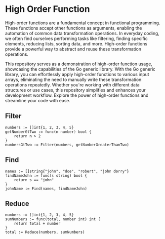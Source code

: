 # High Order Function

High-order functions are a fundamental concept in functional programming. These functions accept other functions as arguments, enabling the automation of common data transformation operations. In everyday coding, we often find ourselves performing tasks like filtering, finding specific elements, reducing lists, sorting data, and more. High-order functions provide a powerful way to abstract and reuse these transformation operations.

This repository serves as a demonstration of high-order function usage, showcasing the capabilities of the Go generic library. With the Go generic library, you can effortlessly apply high-order functions to various input arrays, eliminating the need to manually write these transformation operations repeatedly. Whether you're working with different data structures or use cases, this repository simplifies and enhances your development workflow. Explore the power of high-order functions and streamline your code with ease.

## Filter

```
numbers := []int{1, 2, 3, 4, 5}
getNumberGtTwo := func(n number) bool {
    return n > 2
}
numbersGtTwo := Filter(numbers, getNumberGreaterThanTwo)
```

## Find

```
names := []string{"john", "doe", "robert", "john dorry"}
findNameJohn := func(s string) bool {
    return s == "john"
}
johnName := Find(names, findNameJohn)
```

## Reduce

```
numbers := []int{1, 2, 3, 4, 5}
sumNumbers := func(total, number int) int {
    return total + number
}
total := Reduce(numbers, sumNumbers)
```
